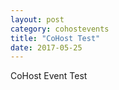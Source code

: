 ```yaml
---
layout: post
category: cohostevents
title: "CoHost Test"
date: 2017-05-25
---
```


CoHost Event Test
